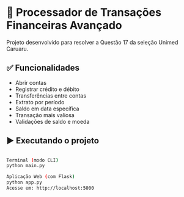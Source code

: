 # 💸 Processador de Transações Financeiras Avançado

Projeto desenvolvido para resolver a Questão 17 da seleção Unimed Caruaru.

## ✅ Funcionalidades
- Abrir contas
- Registrar crédito e débito
- Transferências entre contas
- Extrato por período
- Saldo em data específica
- Transação mais valiosa
- Validações de saldo e moeda

## ▶️ Executando o projeto
```bash

Terminal (modo CLI)
python main.py

Aplicação Web (com Flask)
python app.py
Acesse em: http://localhost:5000
